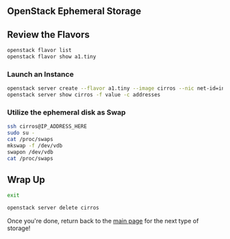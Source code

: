 ## OpenStack Ephemeral Storage

## Review the Flavors

```bash
openstack flavor list
openstack flavor show a1.tiny
```

### Launch an Instance

```bash
openstack server create --flavor a1.tiny --image cirros --nic net-id=internal cirros
openstack server show cirros -f value -c addresses
```

### Utilize the ephemeral disk as Swap

```bash
ssh cirros@IP_ADDRESS_HERE
sudo su -
cat /proc/swaps
mkswap -f /dev/vdb
swapon /dev/vdb
cat /proc/swaps
```

## Wrap Up

```bash
exit
```

```bash
openstack server delete cirros
```

Once you're done, return back to the <A HREF="../master/README.md">main page</A> for the next type of storage!
